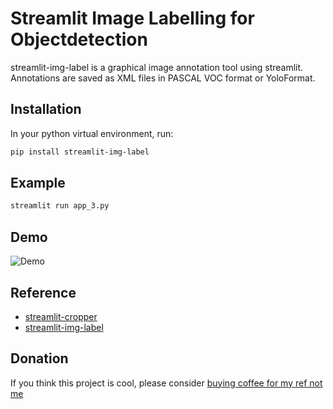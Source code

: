 # Streamlit Image Labelling for Objectdetection

streamlit-img-label is a graphical image annotation tool using streamlit. Annotations are saved as XML files in PASCAL VOC format or YoloFormat.

## Installation

In your python virtual environment, run:

```sh
pip install streamlit-img-label
```

## Example
```sh
streamlit run app_3.py
```

## Demo
![Demo](asset/st_img_label.gif)

## Reference

- [streamlit-cropper](https://github.com/turner-anderson/streamlit-cropper)
- [streamlit-img-label](https://github.com/lit26/streamlit-img-label)

## Donation

If you think this project is cool, please consider [buying coffee for my ref not me](https://www.paypal.com/paypalme/TIANNINGL/)
